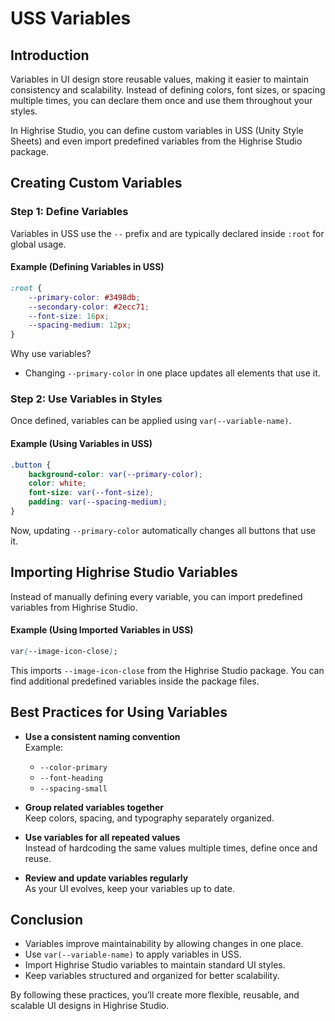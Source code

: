 # USS Variables

## Introduction

Variables in UI design store reusable values, making it easier to maintain consistency and scalability. Instead of defining colors, font sizes, or spacing multiple times, you can declare them once and use them throughout your styles.

In Highrise Studio, you can define custom variables in USS (Unity Style Sheets) and even import predefined variables from the Highrise Studio package.

## Creating Custom Variables

### Step 1: Define Variables

Variables in USS use the `--` prefix and are typically declared inside `:root` for global usage.

#### Example (Defining Variables in USS)
```css
:root {
    --primary-color: #3498db;
    --secondary-color: #2ecc71;
    --font-size: 16px;
    --spacing-medium: 12px;
}
```
Why use variables?
- Changing `--primary-color` in one place updates all elements that use it.

### Step 2: Use Variables in Styles

Once defined, variables can be applied using `var(--variable-name)`.

#### Example (Using Variables in USS)
```css
.button {
    background-color: var(--primary-color);
    color: white;
    font-size: var(--font-size);
    padding: var(--spacing-medium);
}
```
Now, updating `--primary-color` automatically changes all buttons that use it.

## Importing Highrise Studio Variables

Instead of manually defining every variable, you can import predefined variables from Highrise Studio.

#### Example (Using Imported Variables in USS)
```css
var(--image-icon-close);
```
This imports `--image-icon-close` from the Highrise Studio package. You can find additional predefined variables inside the package files.

## Best Practices for Using Variables

- **Use a consistent naming convention**  
  Example:  
  - `--color-primary`  
  - `--font-heading`  
  - `--spacing-small`  

- **Group related variables together**  
  Keep colors, spacing, and typography separately organized.

- **Use variables for all repeated values**  
  Instead of hardcoding the same values multiple times, define once and reuse.

- **Review and update variables regularly**  
  As your UI evolves, keep your variables up to date.

## Conclusion

- Variables improve maintainability by allowing changes in one place.  
- Use `var(--variable-name)` to apply variables in USS.  
- Import Highrise Studio variables to maintain standard UI styles.  
- Keep variables structured and organized for better scalability.

By following these practices, you’ll create more flexible, reusable, and scalable UI designs in Highrise Studio.